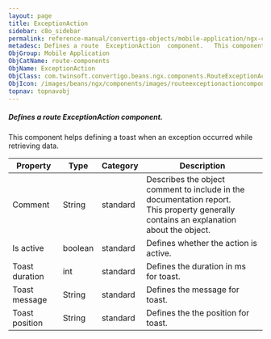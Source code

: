 ```yaml
---
layout: page
title: ExceptionAction
sidebar: c8o_sidebar
permalink: reference-manual/convertigo-objects/mobile-application/ngx-components/route-components/exceptionaction/
metadesc: Defines a route  ExceptionAction  component.   This component helps defining a toast when an exception occurred while retrieving data.
ObjGroup: Mobile Application
ObjCatName: route-components
ObjName: ExceptionAction
ObjClass: com.twinsoft.convertigo.beans.ngx.components.RouteExceptionActionComponent
ObjIcon: /images/beans/ngx/components/images/routeexceptionactioncomponent_color_32x32.png
topnav: topnavobj
---
```

##### Defines a route <i>ExceptionAction</i> component. 

This component helps defining a toast when an exception occurred while retrieving data.

Property | Type | Category | Description
--- | --- | --- | ---
Comment | String | standard | Describes the object comment to include in the documentation report.<br/>This property generally contains an explanation about the object.
Is active | boolean | standard | Defines whether the action is active.<br/>
Toast duration | int | standard | Defines the duration in ms for toast.<br/>
Toast message | String | standard | Defines the message for toast.<br/>
Toast position | String | standard | Defines the the position for toast.<br/>
